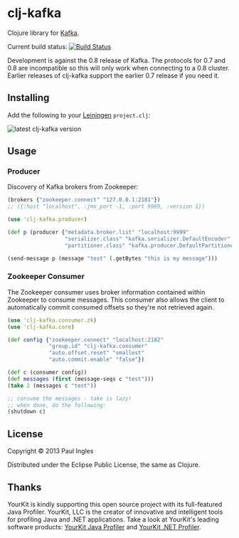# clj-kafka

Clojure library for [Kafka](https://kafka.apache.org).

Current build status: [![Build Status](https://travis-ci.org/pingles/clj-kafka.png)](https://travis-ci.org/pingles/clj-kafka)

Development is against the 0.8 release of Kafka. The protocols for 0.7 and 0.8 are incompatible so this will only work when connecting to a 0.8 cluster. Earlier releases of clj-kafka support the earlier 0.7 release if you need it.

## Installing

Add the following to your [Leiningen](http://github.com/technomancy/leiningen) `project.clj`:

![latest clj-kafka version](https://clojars.org/clj-kafka/latest-version.svg)

## Usage

### Producer

Discovery of Kafka brokers from Zookeeper:

```clj
(brokers {"zookeeper.connect" "127.0.0.1:2181"})
;; ({:host "localhost", :jmx_port -1, :port 9999, :version 1})
```

```clj
(use 'clj-kafka.producer)

(def p (producer {"metadata.broker.list" "localhost:9999"
                  "serializer.class" "kafka.serializer.DefaultEncoder"
                  "partitioner.class" "kafka.producer.DefaultPartitioner"}))

(send-message p (message "test" (.getBytes "this is my message")))
```

### Zookeeper Consumer

The Zookeeper consumer uses broker information contained within Zookeeper to consume messages. This consumer also allows the client to automatically commit consumed offsets so they're not retrieved again.

```clj
(use 'clj-kafka.consumer.zk)
(use 'clj-kafka.core)

(def config {"zookeeper.connect" "localhost:2182"
             "group.id" "clj-kafka.consumer"
             "auto.offset.reset" "smallest"
             "auto.commit.enable" "false"})

(def c (consumer config))
(def messages (first (message-seqs c "test")))
(take 2 (messages c "test"))

;; consume the messages - take is lazy!
;; when done, do the following:
(shutdown c)
```

## License

Copyright &copy; 2013 Paul Ingles

Distributed under the Eclipse Public License, the same as Clojure.

## Thanks

YourKit is kindly supporting this open source project with its full-featured Java Profiler. YourKit, LLC is the creator of innovative and intelligent tools for profiling Java and .NET applications. Take a look at YourKit's leading software products:
[YourKit Java Profiler](http://www.yourkit.com/java/profiler/index.jsp) and
[YourKit .NET Profiler](http://www.yourkit.com/.net/profiler/index.jsp).
